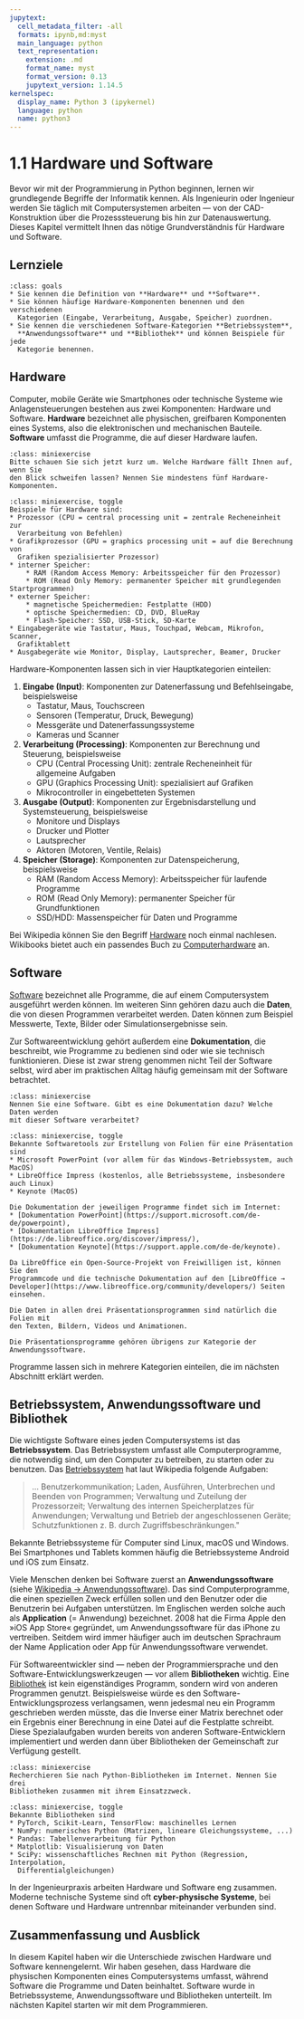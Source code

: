 ```yaml
---
jupytext:
  cell_metadata_filter: -all
  formats: ipynb,md:myst
  main_language: python
  text_representation:
    extension: .md
    format_name: myst
    format_version: 0.13
    jupytext_version: 1.14.5
kernelspec:
  display_name: Python 3 (ipykernel)
  language: python
  name: python3
---
```


# 1.1 Hardware und Software

Bevor wir mit der Programmierung in Python beginnen, lernen wir grundlegende
Begriffe der Informatik kennen. Als Ingenieurin oder Ingenieur werden Sie
täglich mit Computersystemen arbeiten — von der CAD-Konstruktion über die
Prozesssteuerung bis hin zur Datenauswertung. Dieses Kapitel vermittelt Ihnen
das nötige Grundverständnis für Hardware und Software.

## Lernziele

```{admonition} Lernziele
:class: goals
* Sie kennen die Definition von **Hardware** und **Software**. 
* Sie können häufige Hardware-Komponenten benennen und den verschiedenen
  Kategorien (Eingabe, Verarbeitung, Ausgabe, Speicher) zuordnen.
* Sie kennen die verschiedenen Software-Kategorien **Betriebssystem**,
  **Anwendungssoftware** und **Bibliothek** und können Beispiele für jede
  Kategorie benennen.
```

## Hardware

Computer, mobile Geräte wie Smartphones oder technische Systeme wie
Anlagensteuerungen bestehen aus zwei Komponenten: Hardware und Software.
**Hardware** bezeichnet alle physischen, greifbaren Komponenten eines Systems,
also die elektronischen und mechanischen Bauteile. **Software** umfasst die
Programme, die auf dieser Hardware laufen.

```{admonition} Mini-Übung
:class: miniexercise
Bitte schauen Sie sich jetzt kurz um. Welche Hardware fällt Ihnen auf, wenn Sie
den Blick schweifen lassen? Nennen Sie mindestens fünf Hardware-Komponenten.
```

```{admonition} Lösung
:class: miniexercise, toggle
Beispiele für Hardware sind:
* Prozessor (CPU = central processing unit = zentrale Recheneinheit zur
  Verarbeitung von Befehlen)
* Grafikprozessor (GPU = graphics processing unit = auf die Berechnung von
  Grafiken spezialisierter Prozessor)
* interner Speicher: 
    * RAM (Random Access Memory: Arbeitsspeicher für den Prozessor)
    * ROM (Read Only Memory: permanenter Speicher mit grundlegenden Startprogrammen)
* externer Speicher: 
    * magnetische Speichermedien: Festplatte (HDD)
    * optische Speichermedien: CD, DVD, BlueRay
    * Flash-Speicher: SSD, USB-Stick, SD-Karte 
* Eingabegeräte wie Tastatur, Maus, Touchpad, Webcam, Mikrofon, Scanner,
  Grafiktablett
* Ausgabegeräte wie Monitor, Display, Lautsprecher, Beamer, Drucker
```

Hardware-Komponenten lassen sich in vier Hauptkategorien einteilen:

1. **Eingabe (Input)**: Komponenten zur Datenerfassung und Befehlseingabe,
   beispielsweise
    - Tastatur, Maus, Touchscreen
    - Sensoren (Temperatur, Druck, Bewegung)
    - Messgeräte und Datenerfassungssysteme
    - Kameras und Scanner
2. **Verarbeitung (Processing)**: Komponenten zur Berechnung und Steuerung,
   beispielsweise
    - CPU (Central Processing Unit): zentrale Recheneinheit für allgemeine
      Aufgaben
    - GPU (Graphics Processing Unit): spezialisiert auf Grafiken
    - Mikrocontroller in eingebetteten Systemen
3. **Ausgabe (Output)**: Komponenten zur Ergebnisdarstellung und
   Systemsteuerung, beispielsweise
    - Monitore und Displays
    - Drucker und Plotter
    - Lautsprecher
    - Aktoren (Motoren, Ventile, Relais)
4. **Speicher (Storage)**: Komponenten zur Datenspeicherung, beispielsweise
    - RAM (Random Access Memory): Arbeitsspeicher für laufende Programme
    - ROM (Read Only Memory): permanenter Speicher für Grundfunktionen
    - SSD/HDD: Massenspeicher für Daten und Programme

Bei Wikipedia können Sie den Begriff
[Hardware](https://de.wikipedia.org/wiki/Hardware) noch einmal nachlesen.
Wikibooks bietet auch ein passendes Buch zu
[Computerhardware](https://de.wikibooks.org/wiki/Computerhardware) an.

## Software

[Software](https://de.wikipedia.org/wiki/Software) bezeichnet alle Programme,
die auf einem Computersystem ausgeführt werden können. Im weiteren Sinn gehören
dazu auch die **Daten**, die von diesen Programmen verarbeitet werden. Daten
können zum Beispiel Messwerte, Texte, Bilder oder Simulationsergebnisse sein.

Zur Softwareentwicklung gehört außerdem eine **Dokumentation**, die beschreibt,
wie Programme zu bedienen sind oder wie sie technisch funktionieren. Diese ist
zwar streng genommen nicht Teil der Software selbst, wird aber im praktischen
Alltag häufig gemeinsam mit der Software betrachtet.

```{admonition} Mini-Übung
:class: miniexercise
Nennen Sie eine Software. Gibt es eine Dokumentation dazu? Welche Daten werden
mit dieser Software verarbeitet?
```

```{admonition} Lösung
:class: miniexercise, toggle
Bekannte Softwaretools zur Erstellung von Folien für eine Präsentation sind
* Microsoft PowerPoint (vor allem für das Windows-Betriebssystem, auch MacOS)
* LibreOffice Impress (kostenlos, alle Betriebssysteme, insbesondere auch Linux)
* Keynote (MacOS)

Die Dokumentation der jeweiligen Programme findet sich im Internet:
* [Dokumentation PowerPoint](https://support.microsoft.com/de-de/powerpoint), 
* [Dokumentation LibreOffice Impress](https://de.libreoffice.org/discover/impress/), 
* [Dokumentation Keynote](https://support.apple.com/de-de/keynote). 

Da LibreOffice ein Open-Source-Projekt von Freiwilligen ist, können Sie den
Programmcode und die technische Dokumentation auf den [LibreOffice →
Developer](https://www.libreoffice.org/community/developers/) Seiten einsehen.

Die Daten in allen drei Präsentationsprogrammen sind natürlich die Folien mit
den Texten, Bildern, Videos und Animationen.

Die Präsentationsprogramme gehören übrigens zur Kategorie der
Anwendungssoftware.
```

Programme lassen sich in mehrere Kategorien einteilen, die im nächsten Abschnitt
erklärt werden.

## Betriebssystem, Anwendungssoftware und Bibliothek

Die wichtigste Software eines jeden Computersystems ist das **Betriebssystem**.
Das Betriebssystem umfasst alle Computerprogramme, die notwendig sind, um den
Computer zu betreiben, zu starten oder zu benutzen. Das
[Betriebssystem](https://de.wikipedia.org/wiki/Betriebssystem) hat laut
Wikipedia folgende Aufgaben:

> ... Benutzerkommunikation; Laden, Ausführen, Unterbrechen und Beenden von
  Programmen; Verwaltung und Zuteilung der Prozessorzeit; Verwaltung des
  internen Speicherplatzes für Anwendungen; Verwaltung und Betrieb der
  angeschlossenen Geräte; Schutzfunktionen z. B. durch Zugriffsbeschränkungen."

Bekannte Betriebssysteme für Computer sind Linux, macOS und Windows. Bei
Smartphones und Tablets kommen häufig die Betriebssysteme Android und iOS zum
Einsatz.

Viele Menschen denken bei Software zuerst an **Anwendungssoftware** (siehe
[Wikipedia →
Anwendungssoftware](https://de.wikipedia.org/wiki/Anwendungssoftware)). Das sind
Computerprogramme, die einen speziellen Zweck erfüllen sollen und den Benutzer
oder die Benutzerin bei Aufgaben unterstützen. Im Englischen werden solche auch
als **Application** (= Anwendung) bezeichnet. 2008 hat die Firma Apple den »iOS
App Store« gegründet, um Anwendungssoftware für das iPhone zu vertreiben.
Seitdem wird immer häufiger auch im deutschen Sprachraum der Name Application
oder App für Anwendungssoftware verwendet.

Für Softwareentwickler sind — neben der Programmiersprache und den
Software-Entwicklungswerkzeugen — vor allem **Bibliotheken** wichtig. Eine
[Bibliothek](https://de.wikipedia.org/wiki/Programmbibliothek) ist kein
eigenständiges Programm, sondern wird von anderen Programmen genutzt.
Beispielsweise würde es den Software-Entwicklungsprozess verlangsamen, wenn
jedesmal neu ein Programm geschrieben werden müsste, das die Inverse einer
Matrix berechnet oder ein Ergebnis einer Berechnung in eine Datei auf die
Festplatte schreibt. Diese Spezialaufgaben wurden bereits von anderen
Software-Entwicklern implementiert und werden dann über Bibliotheken der
Gemeinschaft zur Verfügung gestellt.

```{admonition} Mini-Übung
:class: miniexercise
Recherchieren Sie nach Python-Bibliotheken im Internet. Nennen Sie drei
Bibliotheken zusammen mit ihrem Einsatzzweck.
```

```{admonition} Lösung
:class: miniexercise, toggle
Bekannte Bibliotheken sind
* PyTorch, Scikit-Learn, TensorFlow: maschinelles Lernen
* NumPy: numerisches Python (Matrizen, lineare Gleichungssysteme, ...)
* Pandas: Tabellenverarbeitung für Python
* Matplotlib: Visualisierung von Daten
* SciPy: wissenschaftliches Rechnen mit Python (Regression, Interpolation,
  Differentialgleichungen)
```

In der Ingenieurpraxis arbeiten Hardware und Software eng zusammen. Moderne
technische Systeme sind oft **cyber-physische Systeme**, bei denen Software und
Hardware untrennbar miteinander verbunden sind.

## Zusammenfassung und Ausblick

In diesem Kapitel haben wir die Unterschiede zwischen Hardware und Software
kennengelernt. Wir haben gesehen, dass Hardware die physischen Komponenten eines
Computersystems umfasst, während Software die Programme und Daten beinhaltet.
Software wurde in Betriebssysteme, Anwendungssoftware und Bibliotheken
unterteilt. Im nächsten Kapitel starten wir mit dem Programmieren.
